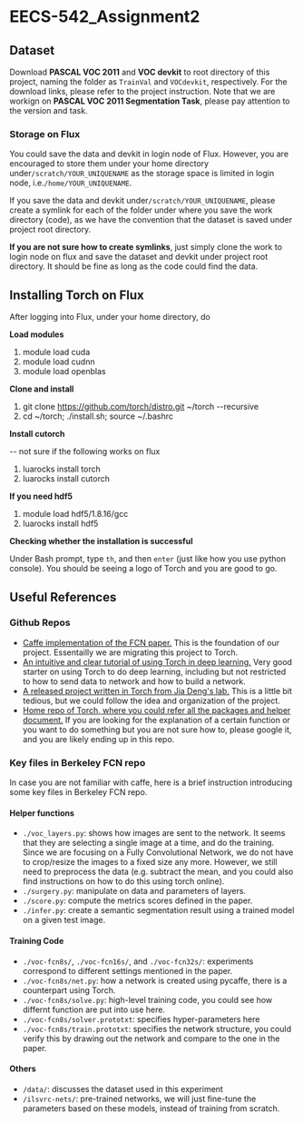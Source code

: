 # EECS-542_Assignment2

## Dataset
Download **PASCAL VOC 2011** and **VOC devkit** to root directory of this project, naming the folder as `TrainVal` and `VOCdevkit`, respectively. For the download links, please refer to the project instruction. Note that we are workign on **PASCAL VOC 2011 Segmentation Task**, please pay attention to the version and task.

### Storage on Flux

You could save the data and devkit in login node of Flux. However, you are encouraged to store them under your home directory under`/scratch/YOUR_UNIQUENAME` as the storage space is limited in login node, i.e.`/home/YOUR_UNIQUENAME`. 

If you save the data and devkit under`/scratch/YOUR_UNIQUENAME`, please create a symlink for each of the folder under where you save the work directory (code), as we have the convention that the dataset is saved under project root directory.

**If you are not sure how to create symlinks**, just simply clone the work to login node on flux and save the dataset and devkit under project root directory. It should be fine as long as the code could find the data.

## Installing Torch on Flux
After logging into Flux, under your home directory, do

**Load modules**

1. module load cuda
2. module load cudnn
3. module load openblas

**Clone and install**

1. git clone https://github.com/torch/distro.git ~/torch --recursive 
2. cd ~/torch; ./install.sh; source ~/.bashrc

**Install cutorch** 

-- not sure if the following works on flux
1. luarocks install torch
2. luarocks install cutorch

**If you need hdf5**

1. module load hdf5/1.8.16/gcc
2. luarocks install hdf5

**Checking whether the installation is successful**

Under Bash prompt, type `th`, and then `enter` (just like how you use python console). You should be seeing a logo of Torch and you are good to go.

## Useful References
### Github Repos

* [Caffe implementation of the FCN paper.](https://github.com/yunfan0621/fcn.berkeleyvision.org) This is the foundation of our project. Essentailly we are migrating this project to Torch.
* [An intuitive and clear tutorial of using Torch in deep learning.](https://github.com/soumith/cvpr2015/blob/master/Deep%20Learning%20with%20Torch.ipynb) Very good starter on using Torch to do deep learning, including but not restricted to how to send data to network and how to build a network.
* [A released project written in Torch from Jia Deng's lab.](https://github.com/yunfan0621/pose-hg-train) This is a little bit tedious, but we could follow the idea and organization of the project.
* [Home repo of Torch, where you could refer all the packages and helper document.](https://github.com/torch/torch7) If you are looking for the explanation of a certain function or you want to do something but you are not sure how to, please google it, and you are likely ending up in this repo.

### Key files in Berkeley FCN repo
In case you are not familiar with caffe, here is a brief instruction introducing some key files in Berkeley FCN repo.

#### Helper functions
* `./voc_layers.py`: shows how images are sent to the network. It seems that they are selecting a single image at a time, and do the training. Since we are focusing on a Fully Convolutional Network, we do not have to crop/resize the images to a fixed size any more. However, we still need to preprocess the data (e.g. subtract the mean, and you could also find instructions on how to do this using torch online).
* `./surgery.py`: manipulate on data and parameters of layers.
* `./score.py`: compute the metrics scores defined in the paper.
* `./infer.py`: create a semantic segmentation result using a trained model on a  given test image.

#### Training Code
* `./voc-fcn8s/`, `./voc-fcn16s/`, and `./voc-fcn32s/`: experiments correspond to different settings mentioned in the paper.
* `./voc-fcn8s/net.py`: how a network is created using pycaffe, there is a counterpart using Torch.
* `./voc-fcn8s/solve.py`: high-level training code, you could see how differnt function are put into use here.
* `./voc-fcn8s/solver.prototxt`: specifies hyper-parameters here
* `./voc-fcn8s/train.prototxt`: specifies the network structure, you could verify this by drawing out the network and compare to the one in the paper. 

#### Others
* `/data/`: discusses the dataset used in this experiment
* `/ilsvrc-nets/`: pre-trained networks, we will just fine-tune the parameters based on these models, instead of training from scratch.




